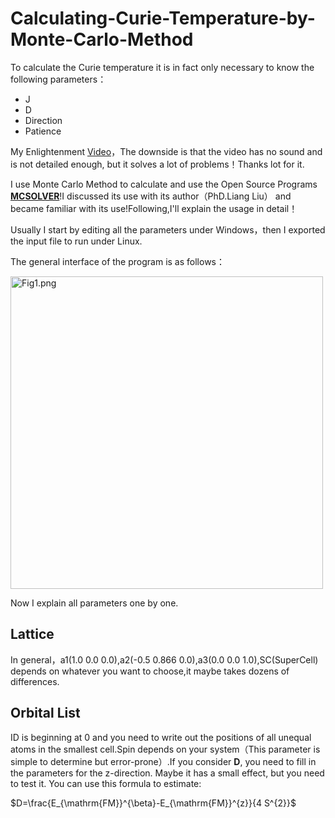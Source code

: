 # Calculating-Curie-Temperature-by-Monte-Carlo-Method

To calculate the Curie temperature it is in fact only necessary to know the following parameters：

+ J
+ D
+ Direction
+ Patience

My Enlightenment [Video](https://www.bilibili.com/video/BV1jZ4y1T7Ds?from=search&seid=6713171886036134943)，The downside is that the video has no sound and is not detailed enough, but it solves a lot of problems！Thanks lot for it.

I use Monte Carlo Method to calculate and use the Open Source Programs [**MCSOLVER**](https://github.com/golddoushi/mcsolver)!I discussed its use with its author（PhD.Liang Liu） and became familiar with its use!Following,I'll explain the usage in detail！

Usually I start by editing all the parameters under Windows，then I exported the input file to run under Linux.

The general interface of the program is as follows：

<img width="500" alt="Fig1.png" src="https://github.com/Nick12-hub/Calculating-Curie-Temperature-by-Monte-Carlo-Method/blob/main/Fig1.png">

Now I explain all parameters one by one.

## Lattice

In general，a1(1.0 0.0 0.0),a2(-0.5 0.866 0.0),a3(0.0 0.0 1.0),SC(SuperCell) depends on whatever you want to choose,it maybe takes dozens of differences.

## Orbital List

ID is beginning at 0 and you need to write out the positions of all unequal atoms in the smallest cell.Spin depends on your system（This parameter is simple to determine but error-prone）.If you consider **D**, you need to fill in the parameters for the z-direction. Maybe it has a small effect, but you need to test it.
You can use this formula to estimate:

$D=\frac{E_{\mathrm{FM}}^{\beta}-E_{\mathrm{FM}}^{z}}{4 S^{2}}$


<head>
    <script src="https://cdn.mathjax.org/mathjax/latest/MathJax.js?config=TeX-AMS-MML_HTMLorMML" type="text/javascript"></script>
    <script type="text/x-mathjax-config">
        MathJax.Hub.Config({
            tex2jax: {
            skipTags: ['script', 'noscript', 'style', 'textarea', 'pre'],
            inlineMath: [['$','$']]
            }
        });
    </script>
</head>
